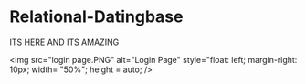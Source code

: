 # Relational-Datingbase
ITS HERE AND ITS AMAZING

<img src="login page.PNG"
     alt="Login Page"
     style="float: left; margin-right: 10px; width= "50%"; height = auto; />
